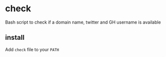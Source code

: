 # check
Bash script to check if a domain name, twitter and GH username is available

## install

Add `check` file to your `PATH`
